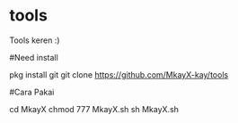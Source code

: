 # tools
Tools keren :)

#Need install

pkg install git
git clone https://github.com/MkayX-kay/tools

#Cara Pakai

cd MkayX
chmod 777 MkayX.sh
sh MkayX.sh
